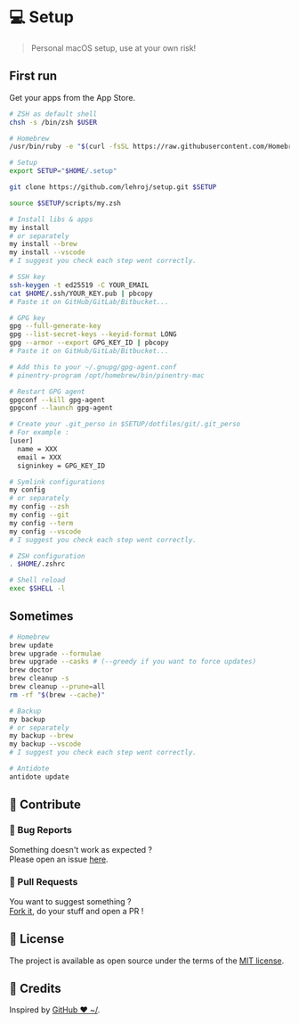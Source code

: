# 💻 Setup

> Personal macOS setup, use at your own risk!

## First run

Get your apps from the App Store.

```bash
# ZSH as default shell
chsh -s /bin/zsh $USER

# Homebrew
/usr/bin/ruby -e "$(curl -fsSL https://raw.githubusercontent.com/Homebrew/install/master/install)"

# Setup
export SETUP="$HOME/.setup"

git clone https://github.com/lehroj/setup.git $SETUP

source $SETUP/scripts/my.zsh

# Install libs & apps
my install
# or separately
my install --brew
my install --vscode
# I suggest you check each step went correctly.

# SSH key
ssh-keygen -t ed25519 -C YOUR_EMAIL
cat $HOME/.ssh/YOUR_KEY.pub | pbcopy
# Paste it on GitHub/GitLab/Bitbucket...

# GPG key
gpg --full-generate-key
gpg --list-secret-keys --keyid-format LONG
gpg --armor --export GPG_KEY_ID | pbcopy
# Paste it on GitHub/GitLab/Bitbucket...

# Add this to your ~/.gnupg/gpg-agent.conf
# pinentry-program /opt/homebrew/bin/pinentry-mac

# Restart GPG agent
gpgconf --kill gpg-agent
gpgconf --launch gpg-agent

# Create your .git_perso in $SETUP/dotfiles/git/.git_perso
# For example :
[user]
  name = XXX
  email = XXX
  signinkey = GPG_KEY_ID

# Symlink configurations
my config
# or separately
my config --zsh
my config --git
my config --term
my config --vscode
# I suggest you check each step went correctly.

# ZSH configuration
. $HOME/.zshrc

# Shell reload
exec $SHELL -l
```

## Sometimes

```bash
# Homebrew
brew update
brew upgrade --formulae
brew upgrade --casks # (--greedy if you want to force updates)
brew doctor
brew cleanup -s
brew cleanup --prune=all
rm -rf "$(brew --cache)"

# Backup
my backup
# or separately
my backup --brew
my backup --vscode
# I suggest you check each step went correctly.

# Antidote
antidote update
```

## 🙌 Contribute

### 🐛 Bug Reports

Something doesn't work as expected ?
<br>
Please open an issue [here](https://github.com/lehroj/setup/issues).

### 🤝 Pull Requests

You want to suggest something ?
<br>
[Fork it](https://github.com/lehroj/setup/fork), do your stuff and open a PR !

## 📖 License

The project is available as open source under the terms of the [MIT license](./LICENSE.md).

## 🎉 Credits

Inspired by [GitHub ❤ ~/](https://dotfiles.github.io).
